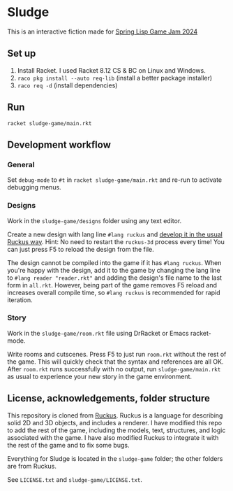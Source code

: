 # Sludge

This is an interactive fiction made for [Spring Lisp Game Jam 2024](https://itch.io/jam/spring-lisp-game-jam-2024)

## Set up

1. Install Racket. I used Racket 8.12 CS & BC on Linux and Windows.
2. `raco pkg install --auto req-lib` (install a better package installer)
3. `raco req -d` (install dependencies)

## Run

`racket sludge-game/main.rkt`

## Development workflow

### General

Set `debug-mode` to `#t` in `racket sludge-game/main.rkt` and re-run to activate debugging menus.

### Designs

Work in the `sludge-game/designs` folder using any text editor.

Create a new design with lang line `#lang ruckus` and [develop it in the usual Ruckus way](https://docs.racket-lang.org/ruckus/Getting_Your_Ruckus_On.html). Hint: No need to restart the `ruckus-3d` process every time! You can just press F5 to reload the design from the file.

The design cannot be compiled into the game if it has `#lang ruckus`. When you're happy with the design, add it to the game by changing the lang line to `#lang reader "reader.rkt"` and adding the design's file name to the last form in `all.rkt`. However, being part of the game removes F5 reload and increases overall compile time, so `#lang ruckus` is recommended for rapid iteration.

### Story

Work in the `sludge-game/room.rkt` file using DrRacket or Emacs racket-mode.

Write rooms and cutscenes. Press F5 to just run `room.rkt` without the rest of the game. This will quickly check that the syntax and references are all OK. After `room.rkt` runs successfully with no output, run `sludge-game/main.rkt` as usual to experience your new story in the game environment.

## License, acknowledgements, folder structure

This repository is cloned from [Ruckus](https://github.com/cbiffle/ruckus). Ruckus is a language for describing solid 2D and 3D objects, and includes a renderer. I have modified this repo to add the rest of the game, including the models, text, structures, and logic associated with the game. I have also modified Ruckus to integrate it with the rest of the game and to fix some bugs.

Everything for Sludge is located in the `sludge-game` folder; the other folders are from Ruckus.

See `LICENSE.txt` and `sludge-game/LICENSE.txt`.
